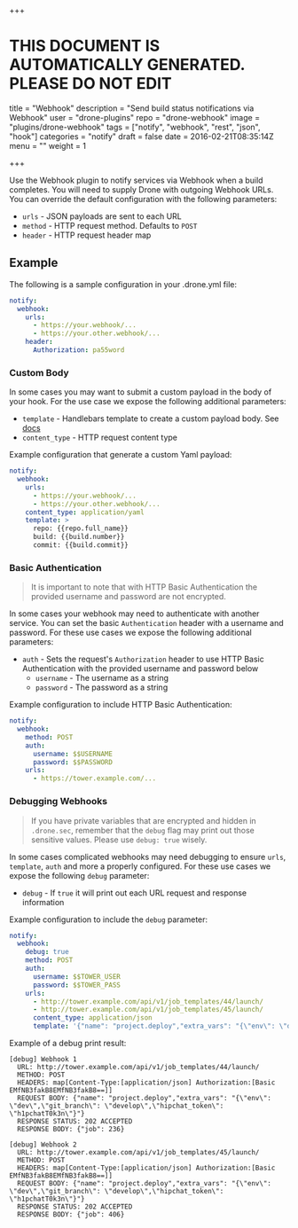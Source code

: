 +++

# THIS DOCUMENT IS AUTOMATICALLY GENERATED. PLEASE DO NOT EDIT

title = "Webhook"
description = "Send build status notifications via Webhook"
user = "drone-plugins"
repo = "drone-webhook"
image = "plugins/drone-webhook"
tags = ["notify", "webhook", "rest", "json", "hook"]
categories = "notify"
draft = false
date = 2016-02-21T08:35:14Z
menu = ""
weight = 1

+++

Use the Webhook plugin to notify services via Webhook when a build completes.
You will need to supply Drone with outgoing Webhook URLs. You can override the
default configuration with the following parameters:

* `urls` - JSON payloads are sent to each URL
* `method` - HTTP request method. Defaults to `POST`
* `header` - HTTP request header map

## Example

The following is a sample configuration in your .drone.yml file:

```yaml
notify:
  webhook:
    urls:
      - https://your.webhook/...
      - https://your.other.webhook/...
    header:
      Authorization: pa55word
```

### Custom Body

In some cases you may want to submit a custom payload in the body of your hook.
For the use case we expose the following additional parameters:

* `template` - Handlebars template to create a custom payload body. See [docs](http://handlebarsjs.com/)
* `content_type` - HTTP request content type

Example configuration that generate a custom Yaml payload:

```yaml
notify:
  webhook:
    urls:
      - https://your.webhook/...
      - https://your.other.webhook/...
    content_type: application/yaml
    template: >
      repo: {{repo.full_name}}
      build: {{build.number}}
      commit: {{build.commit}}
```

### Basic Authentication

> It is important to note that with HTTP Basic Authentication the provided
> username and password are not encrypted.

In some cases your webhook may need to authenticate with another service. You
can set the basic `Authentication` header with a username and password. For
these use cases we expose the following additional parameters:

* `auth` - Sets the request's `Authorization` header to use HTTP Basic Authentication with the provided username and password below
  * `username` - The username as a string
  * `password` - The password as a string

Example configuration to include HTTP Basic Authentication:

```yaml
notify:
  webhook:
    method: POST
    auth:
      username: $$USERNAME
      password: $$PASSWORD
    urls:
      - https://tower.example.com/...
```

### Debugging Webhooks

> If you have private variables that are encrypted and hidden in `.drone.sec`,
> remember that the `debug` flag may print out those sensitive values. Please
> use `debug: true` wisely.

In some cases complicated webhooks may need debugging to ensure `urls`,
`template`, `auth` and more a properly configured. For these use cases we expose
the following `debug` parameter:

* `debug` - If `true` it will print out each URL request and response information

Example configuration to include the `debug` parameter:

```yaml
notify:
  webhook:
    debug: true
    method: POST
    auth:
      username: $$TOWER_USER
      password: $$TOWER_PASS
    urls:
      - http://tower.example.com/api/v1/job_templates/44/launch/
      - http://tower.example.com/api/v1/job_templates/45/launch/
      content_type: application/json
      template: '{"name": "project.deploy","extra_vars": "{\"env\": \"dev\",\"git_branch\": \"{{ build.branch }}\",\"hipchat_token\": \"$$HIPCHAT_TOKEN\"}"}'
```

Example of a debug print result:

```
[debug] Webhook 1
  URL: http://tower.example.com/api/v1/job_templates/44/launch/
  METHOD: POST
  HEADERS: map[Content-Type:[application/json] Authorization:[Basic EMfNB3fakB8EMfNB3fakB8==]]
  REQUEST BODY: {"name": "project.deploy","extra_vars": "{\"env\": \"dev\",\"git_branch\": \"develop\",\"hipchat_token\": \"h1pchatT0k3n\"}"}
  RESPONSE STATUS: 202 ACCEPTED
  RESPONSE BODY: {"job": 236}

[debug] Webhook 2
  URL: http://tower.example.com/api/v1/job_templates/45/launch/
  METHOD: POST
  HEADERS: map[Content-Type:[application/json] Authorization:[Basic EMfNB3fakB8EMfNB3fakB8==]]
  REQUEST BODY: {"name": "project.deploy","extra_vars": "{\"env\": \"dev\",\"git_branch\": \"develop\",\"hipchat_token\": \"h1pchatT0k3n\"}"}
  RESPONSE STATUS: 202 ACCEPTED
  RESPONSE BODY: {"job": 406}
```

